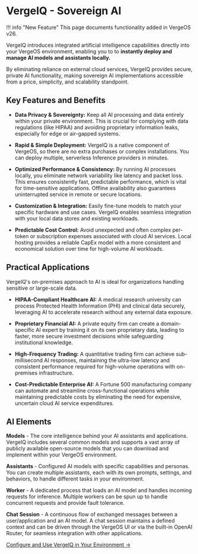 # VergeIQ - Sovereign AI

!!! info "New Feature"
    This page documents functionality added in VergeOS v26.

VergeIQ introduces integrated artificial intelligence capabilities directly into your VergeOS environment, enabling you to to **instantly deploy and manage AI models and assistants locally.**   

By eliminating reliance on external cloud services, VergeIQ provides secure, private AI functionality, making sovereign AI implementations accessible from a price, simplicity, and scalability standpoint.

## Key Features and Benefits

* **Data Privacy & Sovereignty:** Keep all AI processing and data entirely within your private environment. This is crucial for complying with data regulations (like HIPAA) and avoiding proprietary information leaks, especially for edge or air-gapped systems.

* **Rapid & Simple Deployment:** VergeIQ is a native component of VergeOS, so there are no extra purchases or complex installations. You can deploy multiple, serverless Inference providers in minutes. 

* **Optimized Performance & Consistency:** By running AI processes locally, you eliminate network variability like latency and packet loss. This ensures consistently fast, predictable performance, which is vital for time-sensitive applications. Offline availability also guarantees uninterrupted service in remote or secure locations.

* **Customization & Integration:** Easily fine-tune models to match your specific hardware and use cases. VergeIQ enables seamless integration with your local data stores and existing workloads.

* **Predictable Cost Control:** Avoid unexpected and often complex per-token or subscription expenses associated with cloud AI services. Local hosting provides a reliable CapEx model with a more consistent and economical solution over time for high-volume AI workloads.

## Practical Applications

VergeIQ's on-premises approach to AI is ideal for organizations handling sensitive or large-scale data.

  * **HIPAA-Compliant Healthcare AI:** A medical research university can process Protected Health Information (PHI) and clinical data securely, leveraging AI to accelerate research without any external data exposure.

  * **Proprietary Financial AI:** A private equity firm can create a domain-specific AI expert by training it on its own proprietary data, leading to faster, more secure investment decisions while safeguarding institutional knowledge.

  * **High-Frequency Trading:** A quantitative trading firm can achieve sub-millisecond AI responses, maintaining the ultra-low latency and consistent performance required for high-volume operations with on-premises infrastructure.

  * **Cost-Predictable Enterprise AI:** A Fortune 500 manufacturing company can automate and streamline cross-functional operations while maintaining predictable costs by eliminating the need for expensive, uncertain cloud AI service expenditures.

## AI Elements

**Models** - The core intelligence behind your AI assistants and applications. VergeIQ includes several common models and supports a vast array of publicly available open-source models that you can download and implement within your VergeOS environment.

**Assistants** - Configured AI models with specific capabilities and personas. You can create multiple assistants, each with its own prompts, settings, and behaviors, to handle different tasks in your environment.

**Worker** - A dedicated process that loads an AI model and handles incoming requests for inference. Multiple workers can be spun up to handle concurrent requests and provide fault tolerance.

**Chat Session** - A continuous flow of exchanged messages between a user/application and an AI model. A chat session maintains a defined context and can be driven through the VergeOS UI or via the built-in OpenAI Router, for seamless integration with other applications.

[Configure and Use VergeIQ in Your Environment →](/product-guide/ai/ai-configuration)

